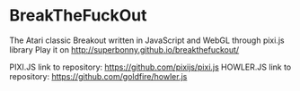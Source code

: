 # BreakTheFuckOut
The Atari classic Breakout written in JavaScript and WebGL through pixi.js library
Play it on http://superbonny.github.io/breakthefuckout/

PIXI.JS link to repository: https://github.com/pixijs/pixi.js
HOWLER.JS link to repository: https://github.com/goldfire/howler.js
